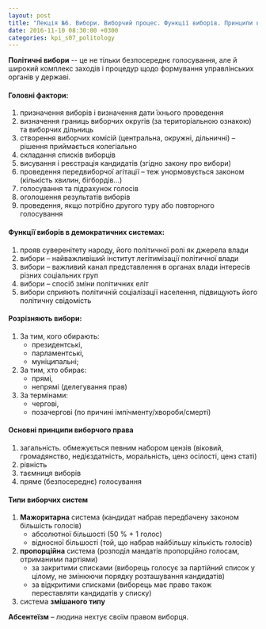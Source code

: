 ```yaml
---
layout: post
title: "Лекція №6. Вибори. Виборчий процес. Функції виборів. Принципи виборчого права. Абсентеїзм. «Чорний піар»."
date: 2016-11-10 08:30:00 +0300
categories: kpi_s07_politology
---
```


**Політичні вибори** -- це не тільки безпосереднє голосування, але й широкий комплекс заходів і процедур щодо формування управлінських органів у державі.

#### Головні фактори:

1. призначення виборів і визначення дати їхнього проведення
2. визначення границь виборчих округів (за територіальною ознакою) та виборчих дільниць
3. створення виборчих комісій (центральна, окружні, дільничні) – рішення приймається колегіально
4. складання списків виборців
5. висування і реєстрація кандидатів (згідно закону про вибори)
6. проведення передвиборчої агітації – теж унормовується законом (кількість хвилин, бігбордів…)
7. голосування та підрахунок голосів
8. оголошення результатів виборів
9. проведення, якщо потрібно другого туру або повторного голосування 

#### Функції виборів в демократичних системах:

1. прояв суверенітету народу, його політичної ролі як джерела влади
2. вибори – найважливіший інститут легітимізації політичної влади
3. вибори – важливий канал представлення в органах влади інтересів різних соціальних груп
4. вибори – спосіб зміни політичних еліт
5. вибори сприяють політичній соціалізації населення, підвищують його політичну свідомість

#### Розрізняють вибори:

1. За тим, кого обирають:
   - президентські,
   - парламентські,
   - муніципальні; 
2. За тим, хто обирає:
   - прямі,
   - непрямі (делегування прав)
3. За термінами:
   - чергові, 
   - позачергові (по причині імпічменту/хвороби/смерті)

#### Основні принципи виборчого права

1. загальність. обмежується певним набором цензів (віковий, громадянство, недієздатність, моральність, ценз осілості, ценз статі)
2. рівність
3. таємниця виборів
4. пряме (безпосереднє) голосування

#### Типи виборчих систем

1. **Мажоритарна** система (кандидат набрав передбачену законом більшість голосів)
   - абсолютної більшості (50 % + 1 голос)
   - відносної більшості (той, що набрав найбільшу кількість голосів)
2. **пропорційна** система (розподіл мандатів пропорційно голосам, отриманими партіями)
   - за закритими списками (виборець голосує за партійний список у цілому, не змінюючи порядку розташування кандидатів)
   - за відкритими списками (виборець має право також переставляти кандидатів у списку)
3. система **змішаного типу**

**Абсентеїзм** – людина нехтує своїм правом виборця.
